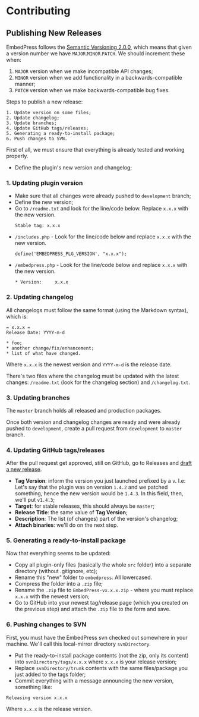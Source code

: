 # Contributing

## Publishing New Releases

EmbedPress follows the [Semantic Versioning 2.0.0](http://semver.org), which means that given a version number we have `MAJOR`.`MINOR`.`PATCH`. We should increment these when:
 1. `MAJOR` version when we make incompatible API changes;
 2. `MINOR` version when we add functionality in a backwards-compatible manner;
 3. `PATCH` version when we make backwards-compatible bug fixes.


Steps to publish a new release:

    1. Update version on some files;
    2. Update changelog;
    3. Update branches;
    4. Update GitHub tags/releases;
    5. Generating a ready-to-install package;
    6. Push changes to SVN.


First of all, we must ensure that everything is already tested and working properly.
 - Define the plugin's new version and changelog;

### 1. Updating plugin version
- Make sure that all changes were already pushed to `development` branch;
- Define the new version;
- Go to `/readme.txt` and look for the line/code below. Replace `x.x.x` with the new version.
    ```
    Stable tag: x.x.x
    ```
- `/includes.php` - Look for the line/code below and replace `x.x.x` with the new version.
    ```
    define('EMBEDPRESS_PLG_VERSION', "x.x.x");
    ```
- `/embedpress.php` - Look for the line/code below and replace `x.x.x` with the new version.
    ```
    * Version:     x.x.x
    ```
### 2. Updating changelog
All changelogs must follow the same format (using the Markdown syntax), which is:
```
= x.x.x =
Release Date: YYYY-m-d

* foo;
* another change/fix/enhancement;
* list of what have changed.
```
Where `x.x.x` is the newest version and `YYYY-m-d` is the release date.

There's two files where the changelog must be updated with the latest changes: `/readme.txt` (look for the changelog section) and  `/changelog.txt`.

### 3. Updating branches
The `master` branch holds all released and production packages.

Once both version and changelog changes are ready and were already pushed to `development`, create a pull request from `development` to `master` branch.

### 4. Updating GitHub tags/releases
After the pull request get approved, still on GitHub, go to Releases and [draft a new release](https://github.com/OSTraining/EmbedPress/releases/new).

- **Tag Version**: inform the version you just launched prefixed by a `v`.
I.e: Let's say that the plugin was on version `1.4.2` and we patched something, hence the new version would be `1.4.3`. In this field, then, we'll put `v1.4.3`;
- **Target**: for stable releases, this should always be `master`;
- **Release Title**: the same value of **Tag Version**;
- **Description**: The list (of changes) part of the version's changelog;
- **Attach binaries**: we'll do on the next step.

### 5. Generating a ready-to-install package
Now that everything seems to be updated:
- Copy all plugin-only files (basically the whole `src` folder) into a separate directory (without .gitignore, etc);
- Rename this "new" folder to `embedpress`. All lowercased.
- Compress the folder into a `.zip` file;
- Rename the `.zip` file to `EmbedPress-vx.x.x.zip` - where you must replace `x.x.x` with the newest version;
- Go to GitHub into your newest tag/release page (which you created on the previous step) and attach the  `.zip` file to the form and save.

### 6. Pushing changes to SVN
First, you must have the EmbedPress svn checked out somewhere in your machine. We'll call this local-mirror directory `svnDirectory`.

- Put the ready-to-install package contents (not the zip, only its content) into `svnDirectory/tags/x.x.x` where `x.x.x` is your release version;
- Replace `svnDirectory/trunk` contents with the same files/package you just added to the tags folder;
- Commit everything with a message announcing the new version, something like:
```
Releasing version x.x.x
```
Where `x.x.x` is the release version.
